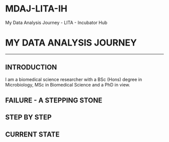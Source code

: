 # MDAJ-LITA-IH
My Data Analysis Journey - LITA - Incubator Hub

# MY DATA ANALYSIS JOURNEY
---
## INTRODUCTION
I am a biomedical science researcher with a BSc (Hons) degree in Microbiology, MSc in Biomedical Science and a PhD in view.


## FAILURE - A STEPPING STONE

## STEP BY STEP

## CURRENT STATE


